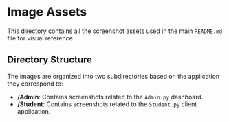 # Image Assets

This directory contains all the screenshot assets used in the main `README.md` file for visual reference.

## Directory Structure

The images are organized into two subdirectories based on the application they correspond to:

* **/Admin**: Contains screenshots related to the `Admin.py` dashboard.
* **/Student**: Contains screenshots related to the `Student.py` client application.
